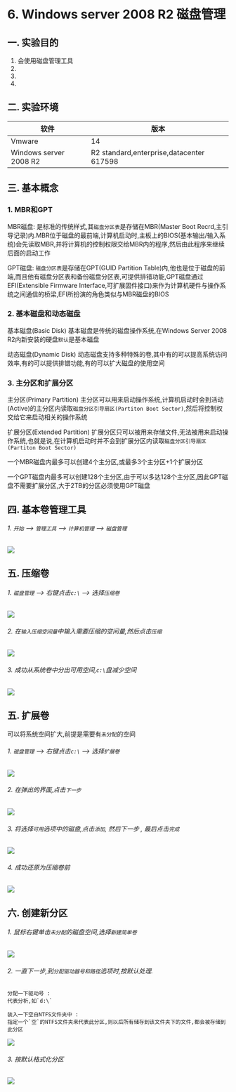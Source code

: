 # 6. Windows server 2008 R2 磁盘管理

## 一. 实验目的
1. 会使用磁盘管理工具
2. 
3. 
4. 

## 二. 实验环境

|软件|版本|
|----|----|
|Vmware| 14 |
|Windows server 2008 R2|R2 standard,enterprise,datacenter 617598|

## 三. 基本概念

### 1. MBR和GPT

MBR磁盘: 是标准的传统样式,其`磁盘分区表`是存储在MBR(Master Boot Recrd,主引导记录)内.MBR位于磁盘的最前端,计算机启动时,主板上的BIOS(基本输出/输入系统)会先读取MBR,并将计算机的控制权限交给MBR内的程序,然后由此程序来继续后面的启动工作

GPT磁盘: `磁盘分区表`是存储在GPT(GUID Partition Table)内,他也是位于磁盘的前端,而且他有磁盘分区表和备份磁盘分区表,可提供排错功能,GPT磁盘通过EFI(Extensible Firmware Interface,可扩展固件接口)来作为计算机硬件与操作系统之间通信的桥梁,EFI所扮演的角色类似与MBR磁盘的BIOS

### 2. 基本磁盘和动态磁盘

基本磁盘(Basic Disk)
基本磁盘是传统的磁盘操作系统,在Windows Server 2008 R2内新安装的硬盘`默认`是基本磁盘

动态磁盘(Dynamic Disk)
动态磁盘支持多种特殊的卷,其中有的可以提高系统访问效率,有的可以提供排错功能,有的可以扩大磁盘的使用空间

### 3. 主分区和扩展分区

主分区(Primary Partition)
主分区可以用来启动操作系统,计算机启动时会到活动(Active)的主分区内读取`磁盘分区引导扇区(Partiton Boot Sector)`,然后将控制权交给它来启动相关的操作系统

扩展分区(Extended Partition)
扩展分区只可以被用来存储文件,无法被用来启动操作系统,也就是说,在计算机启动时并不会到扩展分区内读取`磁盘分区引导扇区(Partiton Boot Sector)`

一个MBR磁盘内最多可以创建4个主分区,或最多3个主分区+1个扩展分区

一个GPT磁盘内最多可以创建128个主分区,由于可以多达128个主分区,因此GPT磁盘不需要扩展分区,大于2TB的分区必须使用GPT磁盘


## 四. 基本卷管理工具

###### 1. `开始` --> `管理工具` --> `计算机管理` --> `磁盘管理`

![](/windows/win2008R2/base/image/diskmanage-1.png)

## 五. 压缩卷

###### 1. `磁盘管理` --> 右键点击`c:\` --> 选择`压缩卷`

![](/windows/win2008R2/base/image/diskmanage-2.png)

###### 2. 在`输入压缩空间量`中输入需要压缩的空间量,然后点击`压缩`

![](/windows/win2008R2/base/image/diskmanage-3.png)

###### 3. 成功从系统卷中分出可用空间,`c:\`盘减少空间

![](/windows/win2008R2/base/image/diskmanage-4.png)


## 五. 扩展卷
可以将系统空间扩大,前提是需要有`未分配`的空间

###### 1. `磁盘管理` --> 右键点击`c:\` --> 选择`扩展卷`

![](/windows/win2008R2/base/image/diskmanage-5.png)

###### 2. 在弹出的界面,点击`下一步`

![](/windows/win2008R2/base/image/diskmanage-6.png)

###### 3. 将选择`可用`选项中的磁盘,点击`添加`, 然后下一步 , 最后点击`完成`

![](/windows/win2008R2/base/image/diskmanage-7.png)

###### 4. 成功还原为压缩卷前

![](/windows/win2008R2/base/image/diskmanage-8.png)

## 六. 创建新分区

###### 1. 鼠标右键单击`未分配`的磁盘空间,选择`新建简单卷`

![](/windows/win2008R2/base/image/diskmanage-9.png)

###### 2. 一直下一步,到`分配驱动器号和路径`选项时,按默认处理.

```
分配一下驱动号 : 
代表分析,如`d:\`

装入一下空白NTFS文件夹中 : 
指定一个`空`的NTFS文件夹来代表此分区,则以后所有储存到该文件夹下的文件,都会被存储到此分区
```

![](/windows/win2008R2/base/image/diskmanage-10.png)

###### 3. 按默认格式化分区

![](/windows/win2008R2/base/image/diskmanage-11.png)





























